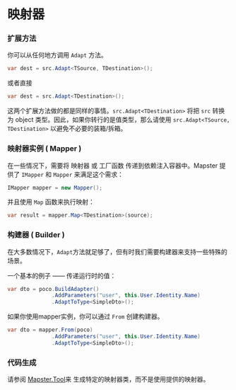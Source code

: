 # 映射器



### 扩展方法

你可以从任何地方调用 `Adapt` 方法。

```csharp
var dest = src.Adapt<TSource, TDestination>();
```

或者直接

```csharp
var dest = src.Adapt<TDestination>();
```

这两个扩展方法做的都是同样的事情。`src.Adapt<TDestination>` 将把 `src` 转换为 object 类型。因此，如果你转行的是值类型，那么请使用 `src.Adapt<TSource, TDestination>` 以避免不必要的装箱/拆箱。

### 映射器实例 ( Mapper )

在一些情况下，需要将 映射器 或 工厂函数 传递到依赖注入容器中。Mapster 提供了 `IMapper` 和 `Mapper` 来满足这个需求：

```c#
IMapper mapper = new Mapper();
```

并且使用 `Map` 函数来执行映射：

```c#
var result = mapper.Map<TDestination>(source);
```



### 构建器 ( Builder )

在大多数情况下，`Adapt`方法就足够了，但有时我们需要构建器来支持一些特殊的场景。

一个基本的例子 —— 传递运行时的值：

```csharp
var dto = poco.BuildAdapter()
              .AddParameters("user", this.User.Identity.Name)
              .AdaptToType<SimpleDto>();
```

如果你使用mapper实例，你可以通过 `From` 创建构建器。

```csharp
var dto = mapper.From(poco)
              .AddParameters("user", this.User.Identity.Name)
              .AdaptToType<SimpleDto>();
```



### 代码生成

请参阅 [Mapster.Tool](Mapster.Tool.md)来 生成特定的映射器类，而不是使用提供的映射器。

